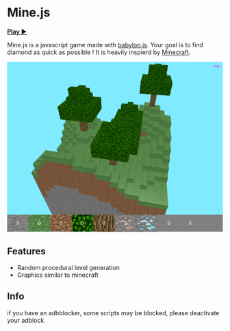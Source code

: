 # Mine.js

**[Play ▶](https://mrgove10.github.io/Mine.Js/)**

Mine.js is a javascript game made with [babylon.js](https://www.babylonjs.com/).
Your goal is to find diamond as quick as possible ! It is heavily inspierd by [Minecraft](https://minecraft.net/).

![Image of the game](docs/gameplay.png)

## Features

- Random procedural level generation
- Graphics similar to minecraft

## Info

if you have an adbblocker, some scripts may be blocked, please deactivate your adblock
